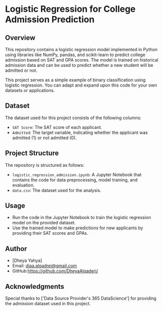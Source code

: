 # Logistic Regression for College Admission Prediction

## Overview

This repository contains a logistic regression model implemented in Python using libraries like NumPy, pandas, and scikit-learn to predict college admission based on SAT and GPA scores. The model is trained on historical admission data and can be used to predict whether a new student will be admitted or not.

This project serves as a simple example of binary classification using logistic regression. You can adapt and expand upon this code for your own datasets or applications.

## Dataset

The dataset used for this project consists of the following columns:
- `SAT Score`: The SAT score of each applicant.
- `Admitted`: The target variable, indicating whether the applicant was admitted (1) or not admitted (0).

## Project Structure

The repository is structured as follows:

- `logistic_regression_admission.ipynb`: A Jupyter Notebook that contains the code for data preprocessing, model training, and evaluation.
- `data.csv`: The dataset used for the analysis.

## Usage

- Run the code in the Jupyter Notebook to train the logistic regression model on the provided dataset.
- Use the trained model to make predictions for new applicants by providing their SAT scores and GPAs.

## Author

- [Dheya Yahya]
- Email: diaa.alqadrei@gmail.com
- GitHub:https://github.com/DheyaAlqaderi/


## Acknowledgments

Special thanks to ['Data Source Provider's 365 DataScience'] for providing the admission dataset used in this project.

